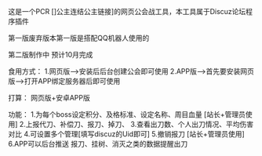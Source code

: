 这是一个PCR []公主连结公主链接]的网页公会战工具，本工具属于Discuz论坛程序插件

第一版废弃版本第一版是搭配QQ机器人使用的

第二版制作中 预计10月完成

食用方式：
1.网页版-->安装后后台创建公会即可使用
2.APP版-->首先要安装网页版-->打开APP绑定服务器后即可使用

打算：
网页版+安卓APP版

功能：
1.为每个boss设定积分、及格标准、设定名称、周目血量 [站长+管理员使用]
2.上报代刀、补偿刀、报刀、掉刀、
3.查看出刀数、个人出刀情况、平均伤害对比
4.可设置多个管理[填写discuz的Uid即可]
5.撤销报刀 [站长+管理员使用]
6.APP可以后台推送 报刀、挂树、消灭之类的数据提醒出刀
